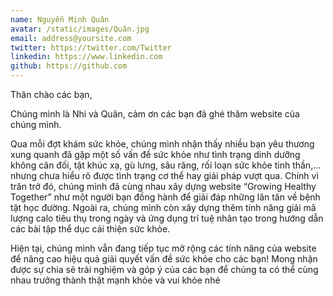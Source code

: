 ```yaml
---
name: Nguyễn Minh Quân
avatar: /static/images/Quân.jpg
email: address@yoursite.com
twitter: https://twitter.com/Twitter
linkedin: https://www.linkedin.com
github: https://github.com
---
```


Thân chào các bạn,

Chúng mình là Nhi và Quân, cảm ơn các bạn đã ghé thăm website của chúng mình.

Qua mỗi đợt khám sức khỏe, chúng mình nhận thấy nhiều bạn yêu thương xung quanh đã gặp một số vấn đề sức khỏe như tình trạng dinh dưỡng không cân đối, tật khúc xạ, gù lưng, sâu răng, rối loạn sức khỏe tinh thần,… nhưng chưa hiểu rõ được tình trạng cơ thể hay giải pháp vượt qua. Chính vì trăn trở đó, chúng mình đã cùng nhau xây dựng website “Growing Healthy Together” như một người bạn đồng hành để giải đáp những lăn tăn về bệnh tật học đường. Ngoài ra, chúng mình còn xây dựng thêm tính năng giải mã lượng calo tiêu thụ trong ngày và ứng dụng trí tuệ nhân tạo trong hướng dẫn các bài tập thể dục cải thiện sức khỏe.

Hiện tại, chúng mình vẫn đang tiếp tục mở rộng các tính năng của website để nâng cao hiệu quả giải quyết vấn đề sức khỏe cho các bạn! Mong nhận được sự chia sẻ trải nghiệm và góp ý của các bạn để chúng ta có thể cùng nhau trưởng thành thật mạnh khỏe và vui khỏe nhé

